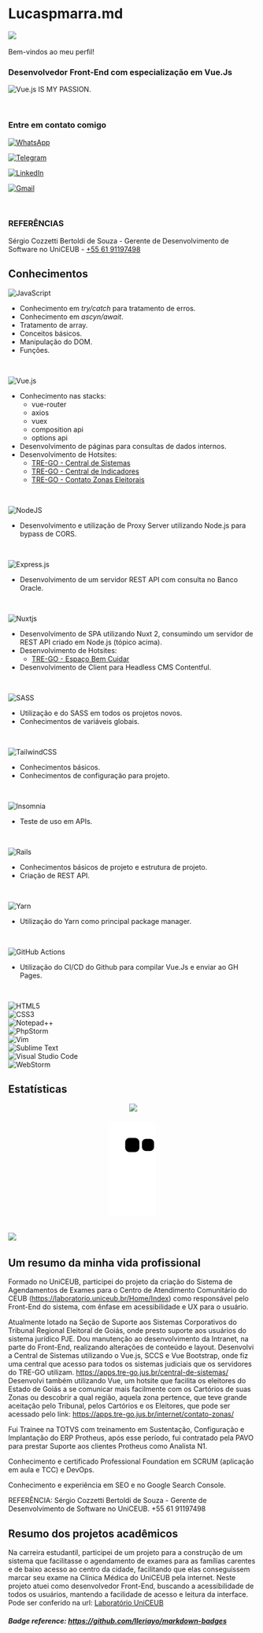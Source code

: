 # Lucaspmarra.md

![](https://hit.yhype.me/github/profile?user_id=30451874)

Bem-vindos ao meu perfil!

### Desenvolvedor Front-End com especialização em Vue.Js

![Vue.js](https://img.shields.io/badge/vuejs-%2335495e.svg?style=for-the-badge&logo=vuedotjs&logoColor=%234FC08D) IS MY PASSION.

&nbsp;

### Entre em contato comigo

<a href="https://api.whatsapp.com/send?phone=5561998856381">![WhatsApp](https://img.shields.io/badge/WhatsApp-25D366?style=for-the-badge&logo=whatsapp&logoColor=white)</a>

<a href="https://t.me/kayjuv">![Telegram](https://img.shields.io/badge/Telegram-2CA5E0?style=for-the-badge&logo=telegram&logoColor=white)</a>

<a href="https://www.linkedin.com/in/lucas-marra/">![LinkedIn](https://img.shields.io/badge/linkedin-%230077B5.svg?style=for-the-badge&logo=linkedin&logoColor=white)</a>

<a href="mailto:marralucas1@gmail.com">![Gmail](https://img.shields.io/badge/Gmail-D14836?style=for-the-badge&logo=gmail&logoColor=white)</a>

&nbsp;

### REFERÊNCIAS

Sérgio Cozzetti Bertoldi de Souza - Gerente de Desenvolvimento de Software no UniCEUB - <a href="https://api.whatsapp.com/send?phone=556191197498">+55 61 91197498</a>

## Conhecimentos

![JavaScript](https://img.shields.io/badge/javascript-%23323330.svg?style=for-the-badge&logo=javascript&logoColor=%23F7DF1E)

- Conhecimento em <i>try/catch</i> para tratamento de erros.
- Conhecimento em <i>ascyn/await</i>.
- Tratamento de array.
- Conceitos básicos.
- Manipulação do DOM.
- Funções.

&nbsp;

![Vue.js](https://img.shields.io/badge/vuejs-%2335495e.svg?style=for-the-badge&logo=vuedotjs&logoColor=%234FC08D)

- Conhecimento nas stacks:
  - vue-router
  - axios
  - vuex
  - composition api
  - options api
- Desenvolvimento de páginas para consultas de dados internos.
- Desenvolvimento de Hotsites:
  - [TRE-GO - Central de Sistemas](https://apps.tre-go.jus.br/central-de-sistemas/)
  - [TRE-GO - Central de Indicadores](https://apps.tre-go.jus.br/central-de-indicadores/#/)
  - [TRE-GO - Contato Zonas Eleitorais](http://intranet.tre-go.jus.br/contato-zonas/)

&nbsp;

![NodeJS](https://img.shields.io/badge/node.js-6DA55F?style=for-the-badge&logo=node.js&logoColor=white)

- Desenvolvimento e utilização de Proxy Server utilizando Node.js para bypass de CORS.

&nbsp;

![Express.js](https://img.shields.io/badge/express.js-%23404d59.svg?style=for-the-badge&logo=express&logoColor=%2361DAFB)

- Desenvolvimento de um servidor REST API com consulta no Banco Oracle.

&nbsp;

![Nuxtjs](https://img.shields.io/badge/Nuxt-002E3B?style=for-the-badge&logo=nuxtdotjs&logoColor=#00DC82)

- Desenvolvimento de SPA utilizando Nuxt 2, consumindo um servidor de REST API criado em Node.js (tópico acima).
- Desenvolvimento de Hotsites:
  - [TRE-GO - Espaço Bem Cuidar](https://apps.tre-go.jus.br/seats-bem-cuidar/)
- Desenvolvimento de Client para Headless CMS Contentful.

&nbsp;

![SASS](https://img.shields.io/badge/SASS-hotpink.svg?style=for-the-badge&logo=SASS&logoColor=white)

- Utilização e do SASS em todos os projetos novos.
- Conhecimentos de variáveis globais.

&nbsp;

![TailwindCSS](https://img.shields.io/badge/tailwindcss-%2338B2AC.svg?style=for-the-badge&logo=tailwind-css&logoColor=white)

- Conhecimentos básicos.
- Conhecimentos de configuração para projeto.

&nbsp;

![Insomnia](https://img.shields.io/badge/Insomnia-black?style=for-the-badge&logo=insomnia&logoColor=5849BE)

- Teste de uso em APIs.

&nbsp;

![Rails](https://img.shields.io/badge/rails-%23CC0000.svg?style=for-the-badge&logo=ruby-on-rails&logoColor=white)

- Conhecimentos básicos de projeto e estrutura de projeto.
- Criação de REST API.

&nbsp;

![Yarn](https://img.shields.io/badge/yarn-%232C8EBB.svg?style=for-the-badge&logo=yarn&logoColor=white)

- Utilização do Yarn como principal package manager.

&nbsp;

![GitHub Actions](https://img.shields.io/badge/github%20actions-%232671E5.svg?style=for-the-badge&logo=githubactions&logoColor=white)

- Utilização do CI/CD do Github para compilar Vue.Js e enviar ao GH Pages.

&nbsp;

![HTML5](https://img.shields.io/badge/html5-%23E34F26.svg?style=for-the-badge&logo=html5&logoColor=white)  
![CSS3](https://img.shields.io/badge/css3-%231572B6.svg?style=for-the-badge&logo=css3&logoColor=white)  
![Notepad++](https://img.shields.io/badge/Notepad++-90E59A.svg?style=for-the-badge&logo=notepad%2b%2b&logoColor=black)  
![PhpStorm](https://img.shields.io/badge/phpstorm-143?style=for-the-badge&logo=phpstorm&logoColor=black&color=black&labelColor=darkorchid)  
![Vim](https://img.shields.io/badge/VIM-%2311AB00.svg?style=for-the-badge&logo=vim&logoColor=white)  
![Sublime Text](https://img.shields.io/badge/sublime_text-%23575757.svg?style=for-the-badge&logo=sublime-text&logoColor=important)  
![Visual Studio Code](https://img.shields.io/badge/Visual%20Studio%20Code-0078d7.svg?style=for-the-badge&logo=visual-studio-code&logoColor=white)  
![WebStorm](https://img.shields.io/badge/webstorm-143?style=for-the-badge&logo=webstorm&logoColor=white&color=black)

## Estatísticas

<div align="center">
<img alt="" height="150em" src="https://github-readme-stats.vercel.app/api?username=lucaspmarra&show_icons=true&theme=dark&include_all_commits=true&count_private=true"/>
<img height="150em" src="https://github-readme-stats.vercel.app/api/top-langs/?username=lucaspmarra&layout=compact&langs_count=7&theme=dark"/>
</div>
<br>
<div align="center">
<img src="https://github.com/lucaspmarra/lucaspmarra/blob/output/github-contribution-grid-snake.svg"/>
</div>
<br>
<!-- <div align="center">
  <img src="http://github-readme-streak-stats.herokuapp.com?user=lucaspmarra&theme=dracula&hide_border=true&date_format=j%20M%5B%20Y%5D"/>
</div> -->

[![](https://visitcount.itsvg.in/api?id=lucaspmarra&icon=0&color=0)](https://visitcount.itsvg.in)

<!-- Proudly created with GPRM ( https://gprm.itsvg.in ) -->

## Um resumo da minha vida profissional

Formado no UniCEUB, participei do projeto da criação do Sistema de Agendamentos de Exames para o Centro de Atendimento Comunitário do CEUB (<https://laboratorio.uniceub.br/Home/Index>) como responsável pelo Front-End do sistema, com ênfase em acessibilidade e UX para o usuário.

Atualmente lotado na Seção de Suporte aos Sistemas Corporativos do Tribunal Regional Eleitoral de Goiás, onde presto suporte aos usuários do sistema jurídico PJE.
Dou manutenção ao desenvolvimento da Intranet, na parte do Front-End, realizando alterações de conteúdo e layout.
Desenvolvi a Central de Sistemas utilizando o Vue.js, SCCS e Vue Bootstrap, onde fiz uma central que acesso para todos os sistemas judiciais que os servidores do TRE-GO utilizam. <https://apps.tre-go.jus.br/central-de-sistemas/>
Desenvolvi também utilizando Vue, um hotsite que facilita os eleitores do Estado de Goiás a se comunicar mais facilmente com os Cartórios de suas Zonas ou descobrir a qual região, aquela zona pertence, que teve grande aceitação pelo Tribunal, pelos Cartórios e os Eleitores, que pode ser acessado pelo link: <https://apps.tre-go.jus.br/internet/contato-zonas/>

Fui Trainee na TOTVS com treinamento em Sustentação, Configuração e Implantação do ERP Protheus, após esse período, fui contratado pela PAVO para prestar Suporte aos clientes Protheus como Analista N1.

Conhecimento e certificado Professional Foundation em SCRUM (aplicação em aula e TCC) e DevOps.

Conhecimento e experiência em SEO e no Google Search Console.

REFERÊNCIA: Sérgio Cozzetti Bertoldi de Souza - Gerente de Desenvolvimento de Software no UniCEUB. +55 61 91197498

## Resumo dos projetos acadêmicos

Na carreira estudantil, participei de um projeto para a construção de um sistema que facilitasse o agendamento de exames para as famílias carentes e de baixo acesso ao centro da cidade, facilitando que elas conseguissem marcar seu exame na Clínica Médica do UniCEUB pela internet.
Neste projeto atuei como desenvolvedor Front-End, buscando a acessibilidade de todos os usuários, mantendo a facilidade de acesso e leitura da interface.
Pode ser conferido na url: [Laboratório UniCEUB](https://laboratorio.uniceub.br/)

##### Badge reference: <https://github.com/Ileriayo/markdown-badges>
